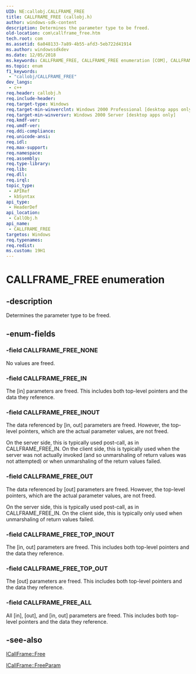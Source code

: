 ```yaml
---
UID: NE:callobj.CALLFRAME_FREE
title: CALLFRAME_FREE (callobj.h)
author: windows-sdk-content
description: Determines the parameter type to be freed.
old-location: com\callframe_free.htm
tech.root: com
ms.assetid: 6a048133-7a89-4b55-afd3-5eb722d41914
ms.author: windowssdkdev
ms.date: 12/05/2018
ms.keywords: CALLFRAME_FREE, CALLFRAME_FREE enumeration [COM], CALLFRAME_FREE_ALL, CALLFRAME_FREE_IN, CALLFRAME_FREE_INOUT, CALLFRAME_FREE_NONE, CALLFRAME_FREE_OUT, CALLFRAME_FREE_TOP_INOUT, CALLFRAME_FREE_TOP_OUT, _com_CALLFRAME_FREE, callobj/CALLFRAME_FREE, callobj/CALLFRAME_FREE_ALL, callobj/CALLFRAME_FREE_IN, callobj/CALLFRAME_FREE_INOUT, callobj/CALLFRAME_FREE_NONE, callobj/CALLFRAME_FREE_OUT, callobj/CALLFRAME_FREE_TOP_INOUT, callobj/CALLFRAME_FREE_TOP_OUT, com.callframe_free
ms.topic: enum
f1_keywords: 
 - "callobj/CALLFRAME_FREE"
dev_langs:
 - c++
req.header: callobj.h
req.include-header: 
req.target-type: Windows
req.target-min-winverclnt: Windows 2000 Professional [desktop apps only]
req.target-min-winversvr: Windows 2000 Server [desktop apps only]
req.kmdf-ver: 
req.umdf-ver: 
req.ddi-compliance: 
req.unicode-ansi: 
req.idl: 
req.max-support: 
req.namespace: 
req.assembly: 
req.type-library: 
req.lib: 
req.dll: 
req.irql: 
topic_type:
 - APIRef
 - kbSyntax
api_type:
 - HeaderDef
api_location:
 - CallObj.h
api_name:
 - CALLFRAME_FREE
targetos: Windows
req.typenames: 
req.redist: 
ms.custom: 19H1
---
```


# CALLFRAME_FREE enumeration


## -description


Determines the parameter type to be freed.


## -enum-fields




### -field CALLFRAME_FREE_NONE

No values are freed.


### -field CALLFRAME_FREE_IN

The [in] parameters are freed. This includes both top-level pointers and the data they reference.


### -field CALLFRAME_FREE_INOUT

The data referenced by [in, out] parameters are freed. However, the top-level pointers, which are the actual parameter values, are not freed.

On the server side, this is typically used post-call, as in CALLFRAME_FREE_IN. On the client side, this is typically used when the server was not actually invoked (and so unmarshaling of return values was not attempted) or when unmarshaling of the return values failed. 


### -field CALLFRAME_FREE_OUT

The data referenced by [out] parameters are freed. However, the top-level pointers, which are the actual parameter values, are not freed.

On the server side, this is typically used post-call, as in CALLFRAME_FREE_IN. On the client side, this is typically only used when unmarshaling of return values failed.


### -field CALLFRAME_FREE_TOP_INOUT

The [in, out] parameters are freed. This includes both top-level pointers and the data they reference.


### -field CALLFRAME_FREE_TOP_OUT

The [out] parameters are freed. This includes both top-level pointers and the data they reference.


### -field CALLFRAME_FREE_ALL

All [in], [out], and [in, out] parameters are freed. This includes both top-level pointers and the data they reference.



## -see-also




<a href="https://docs.microsoft.com/windows/desktop/api/callobj/nf-callobj-icallframe-free">ICallFrame::Free</a>



<a href="https://docs.microsoft.com/windows/desktop/api/callobj/nf-callobj-icallframe-freeparam">ICallFrame::FreeParam</a>
 

 

